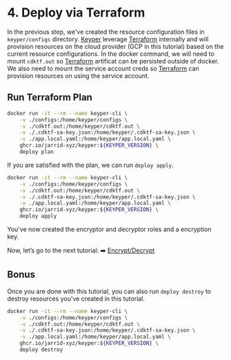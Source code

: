 # 4. Deploy via Terraform

In the previous step, we've created the resource configuration files in `keyper/configs` directory. [Keyper](https://jarrid.xyz/keyper) leverage [Terraform](https://www.terraform.io/) internally and will provision resources on the cloud provider (GCP in this tutorial) based on the current resource configurations. In the docker command, we will need to mount `cdktf.out` so [Terraform](https://www.terraform.io/) artificat can be persisted outside of docker. We also need to mount the service account creds so [Terraform](https://www.terraform.io/) can provision resources on using the service account.

## Run Terraform Plan

```sh {"cwd":"../keyper","id":"01J4K6NG0D4W7CXQNGW74HZSWR"}
docker run -it --rm --name keyper-cli \
    -v ./configs:/home/keyper/configs \
    -v ./cdktf.out:/home/keyper/cdktf.out \
    -v ./.cdktf-sa-key.json:/home/keyper/.cdktf-sa-key.json \
    -v ./app.local.yaml:/home/keyper/app.local.yaml \
    ghcr.io/jarrid-xyz/keyper:${KEYPER_VERSION} \
    deploy plan
```

If you are satisfied with the plan, we can run `deploy apply`.

```sh {"cwd":"../keyper","id":"01J4MWNJXYVV78EGE4BG9PG2QH"}
docker run -it --rm --name keyper-cli \
    -v ./configs:/home/keyper/configs \
    -v ./cdktf.out:/home/keyper/cdktf.out \
    -v ./.cdktf-sa-key.json:/home/keyper/.cdktf-sa-key.json \
    -v ./app.local.yaml:/home/keyper/app.local.yaml \
    ghcr.io/jarrid-xyz/keyper:${KEYPER_VERSION} \
    deploy apply
```

You've now created the encryptor and decryptor roles and a encryption key.

Now, let’s go to the next tutorial: ➡️ [Encrypt/Decrypt](../5-encrypt-decrypt/README.md)

## Bonus

Once you are done with this tutorial, you can also run `deploy destroy` to destroy resources you've created in this tutorial.

```sh {"cwd":"../keyper","id":"01J4MXT2ZXWC8VEJV99DEAV1CX"}
docker run -it --rm --name keyper-cli \
    -v ./configs:/home/keyper/configs \
    -v ./cdktf.out:/home/keyper/cdktf.out \
    -v ./.cdktf-sa-key.json:/home/keyper/.cdktf-sa-key.json \
    -v ./app.local.yaml:/home/keyper/app.local.yaml \
    ghcr.io/jarrid-xyz/keyper:${KEYPER_VERSION} \
    deploy destroy
```

